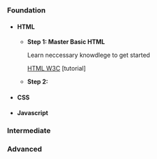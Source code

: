 
### Foundation
- #### HTML
  - **Step 1: Master Basic HTML**

    Learn neccessary knowdlege to get started
    
    [HTML W3C](https://www.w3schools.com/html/) [tutorial]

  - **Step 2:**
  
 - #### CSS
 - #### Javascript

### Intermediate


### Advanced
